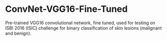 # ConvNet-VGG16-Fine-Tuned
Pre-trained VGG16 convolutional network, fine tuned, used for testing on ISBI 2016 (ISIC) challenge for binary classification of skin lesions (malignant and benign).
